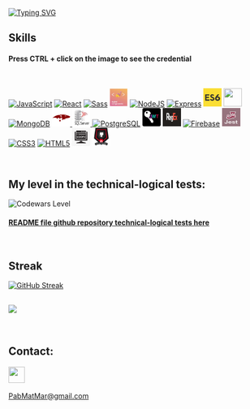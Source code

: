 [![Typing SVG](https://readme-typing-svg.demolab.com?font=Fira+Code&pause=1000&color=5518B8&width=435&lines=+I'm+a+Full+Stack+Developer+💥)](https://git.io/typing-svg)

 

## Skills
#### Press CTRL + click on the image to see the credential

</Br>

<p align="left">
<a href="https://badgr.com/backpack/badges/64230cb91052497a9690c564" target="_blank" rel="noreferrer"><img src="https://raw.githubusercontent.com/danielcranney/readme-generator/main/public/icons/skills/javascript-colored.svg" width="36" height="36" alt="JavaScript" /></a>
<a href="https://badgr.com/backpack/badges/64231108a35a3c01c9bb9ac8" target="_blank" rel="noreferrer"><img src="https://raw.githubusercontent.com/danielcranney/readme-generator/main/public/icons/skills/react-colored.svg" width="36" height="36" alt="React" /></a>
<a href="https://badgr.com/backpack/badges/64231108a35a3c01c9bb9ac8" target="_blank" rel="noreferrer"><img src="https://raw.githubusercontent.com/danielcranney/readme-generator/main/public/icons/skills/sass-colored.svg" width="36" height="36" alt="Sass" /></a>
<a href="https://styled-components.com/" target="_blank" rel="noreferrer"><img src="./img/styled.png" width="36" height="36" alt="Sass" /></a>
<a href="https://badgr.com/backpack/badges/64230ed4a35a3c01c9bb98ca" target="_blank" rel="noreferrer"><img src="https://raw.githubusercontent.com/danielcranney/readme-generator/main/public/icons/skills/nodejs-colored.svg" width="36" height="36" alt="NodeJS" /></a>
<a href="https://badgr.com/backpack/badges/64230ec01052497a9690c77b" target="_blank" rel="noreferrer"><img src="https://raw.githubusercontent.com/danielcranney/readme-generator/main/public/icons/skills/express-colored.svg" width="36" height="36" alt="Express" /></a>
<a href ="https://badgr.com/backpack/badges/64230d2da35a3c01c9bb96d8" target="_blank" rel="noreferrer"><img src="./img/ES6.PNG" width="36" height="36"/></a>
<a href ="https://badgr.com/backpack/badges/64230ee91052497a9690c797" target="_blank" rel="noreferrer"><img src="https://camo.githubusercontent.com/e6f31db76aa258d4e26be8464f2dff9796d5cf59185976df02dd80ae6a60cc9e/68747470733a2f2f63646e2e776f726c64766563746f726c6f676f2e636f6d2f6c6f676f732f7075672e737667" width="36" height="36"/></a>
<a href="https://badgr.com/backpack/badges/64230f0ba35a3c01c9bb994d" target="_blank" rel="noreferrer"><img src="https://raw.githubusercontent.com/danielcranney/readme-generator/main/public/icons/skills/mongodb-colored.svg" width="36" height="36" alt="MongoDB" /></a>
<a href="https://badgr.com/backpack/badges/64230ee91052497a9690c797" target="_blank" rel="noreferrer"><img src="./img/mongoose.png" width="36" height="36" alt="moongose">
<a href="https://badgr.com/backpack/badges/64230f25a35a3c01c9bb9967" target="_blank" rel="noreferrer"><img src="./img/SQL.png" width="36" height="36" alt="SQL">
<a href="https://badgr.com/backpack/badges/64230f25a35a3c01c9bb9967" target="_blank" rel="noreferrer"><img src="https://raw.githubusercontent.com/danielcranney/readme-generator/main/public/icons/skills/postgresql-colored.svg" width="36" height="36" alt="PostgreSQL" /></a>
<a href="https://badgr.com/backpack/badges/64230ee91052497a9690c797" target="_bregexlank" rel="noreferrer"><img src="./img/jwt.png" width="36" height="36" alt="JasonWeebTokken" /></a>
<a href="https://regexr.com/" target="_blank" rel="noreferrer"><img src="./img/regex.png" width="36" height="36" alt="RegEx" /></a>
<a href="https://badgr.com/backpack/badges/64230d9e1052497a9690c6be" target="_blank" rel="noreferrer"><img src="https://raw.githubusercontent.com/danielcranney/readme-generator/main/public/icons/skills/firebase-colored.svg" width="36" height="36" alt="Firebase" /></a>
<a href="https://jestjs.io/es-ES/" target="_blank" rel="noreferrer"><img src="./img/Jest.png" width="36" height="36" alt="Jest" /></a>
<a href="https://badgr.com/backpack/badges/64230c83a35a3c01c9bb9529" target="_blank" rel="noreferrer"><img src="https://raw.githubusercontent.com/danielcranney/readme-generator/main/public/icons/skills/css3-colored.svg" width="36" height="36" alt="CSS3" /></a>
<a href="https://badgr.com/backpack/badges/64230c9ba35a3c01c9bb954a" target="_blank" rel="noreferrer"><img src="https://raw.githubusercontent.com/danielcranney/readme-generator/main/public/icons/skills/html5-colored.svg" width="36" height="36" alt="HTML5" /></a>
<a href="https://badgr.com/backpack/badges/64230f41a35a3c01c9bb9996" target="_blank" rel="noreferrer"><img src="./img/POO.jpg" width="36" height="36" alt="POO" /></a>
<a href="https://badgr.com/backpack/badges/64230dc91052497a9690c6e3" target="_blank" rel="noreferrer"><img src="./img/github.png" width="36" height="36" alt="github" /></a>
</p>

</Br>

## My level in the technical-logical tests:
![Codewars Level](https://www.codewars.com/users/PabloMatMar/badges/small)
<a href="https://github.com/PabloMatMar/Pruebas-tecnicas/tree/main"><h4> README file github repository technical-logical tests here</h4></a>

</Br>
 
 <!-- ## My Statistics
 
![PabloMatMar's GitHub stats](https://github-readme-stats.vercel.app/api?username=PabloMatMar&show_icons=true&theme=radical)

## 
[![Top Langs](https://github-readme-stats.vercel.app/api/top-langs/?username=PabloMatMAr&layout=compact&theme=radical)](https://github.com/PabloMatMar/github-readme-stats)-->

## Streak
[![GitHub Streak](https://streak-stats.demolab.com/?user=PabloMatMar&theme=radical)](https://git.io/streak-stats)


##
![](https://komarev.com/ghpvc/?username=PabloMatMar&color=75F94D)

</Br>

## Contact:

<p align="left"> <a href="https://www.linkedin.com/in/pablo-mateos-mart%C3%ADn-952911269/" target="_blank" rel="noreferrer"><img src="https://raw.githubusercontent.com/danielcranney/readme-generator/main/public/icons/socials/linkedin.svg" width="32" height="32" />

<a href="mailto: PabMatMar@gmail.com">PabMatMar@gmail.com</a></p>
